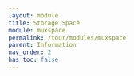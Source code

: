 ```yaml
---
layout: module
title: Storage Space
module: muxspace
permalink: /tour/modules/muxspace
parent: Information
nav_order: 2
has_toc: false
---
```

